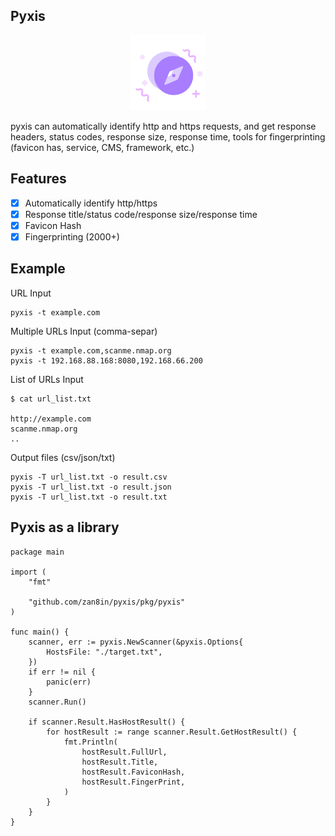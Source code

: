 ## Pyxis

<p align="center">
    <img width="120" src="image/pyxis.png"/>
<p>

pyxis can automatically identify http and https requests, and get response headers, status codes, response size, response time, tools for fingerprinting (favicon has, service, CMS, framework, etc.)

## Features

* [x] Automatically identify http/https<br/>
* [x] Response title/status code/response size/response time<br/>
* [x] Favicon Hash<br/>
* [x] Fingerprinting (2000+)<br/>

## Example

URL Input
```
pyxis -t example.com
```

Multiple URLs Input (comma-separ)
```
pyxis -t example.com,scanme.nmap.org
pyxis -t 192.168.88.168:8080,192.168.66.200
```

List of URLs Input
```
$ cat url_list.txt

http://example.com
scanme.nmap.org
..
```

Output files (csv/json/txt)
```
pyxis -T url_list.txt -o result.csv
pyxis -T url_list.txt -o result.json
pyxis -T url_list.txt -o result.txt
```

## Pyxis as a library
```golang
package main

import (
	"fmt"

	"github.com/zan8in/pyxis/pkg/pyxis"
)

func main() {
	scanner, err := pyxis.NewScanner(&pyxis.Options{
		HostsFile: "./target.txt",
	})
	if err != nil {
		panic(err)
	}
	scanner.Run()

	if scanner.Result.HasHostResult() {
		for hostResult := range scanner.Result.GetHostResult() {
			fmt.Println(
				hostResult.FullUrl,
				hostResult.Title,
				hostResult.FaviconHash,
				hostResult.FingerPrint,
			)
		}
	}
}
```